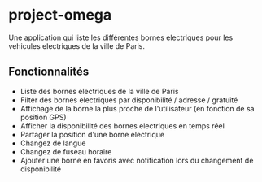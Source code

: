 # project-omega

Une application qui liste les différentes bornes electriques pour les vehicules electriques de la ville de Paris.

## Fonctionnalités

- Liste des bornes electriques de la ville de Paris
- Filter des bornes electriques par disponibilité / adresse / gratuité
- Affichage de la borne la plus proche de l'utilisateur (en fonction de sa position GPS)
- Afficher la disponibilité des bornes electriques en temps réel
- Partager la position d'une borne electrique
- Changez de langue
- Changez de fuseau horaire
- Ajouter une borne en favoris avec notification lors du changement de disponibilité
